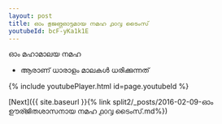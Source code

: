 ```yaml
---
layout: post
title: ഓം ഭുജങ്ഗഓട്ടമായ നമഹ ൧൦൮ ടൈംസ്
youtubeId: bcF-yKa1k1E
---
```

 
 
 ഓം മഹാമാലയ നമഹ 
 
 -  ആരാണ് ധാരാളം മാലകൾ ധരിക്കുന്നത് 
 
  
 
  
 
 
 
 
 
 


{% include youtubePlayer.html id=page.youtubeId %}
 
[Next]({{ site.baseurl }}{% link  split2/_posts/2016-02-09-ഓം ഊര്ജിതശാസനായ നമഹ ൧൦൮ ടൈംസ്.md%})
 
